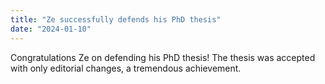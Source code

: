 ```yaml
---
title: "Ze successfully defends his PhD thesis"
date: "2024-01-10"
---
```


Congratulations Ze on defending his PhD thesis! The thesis was accepted with only editorial changes, a tremendous achievement.
